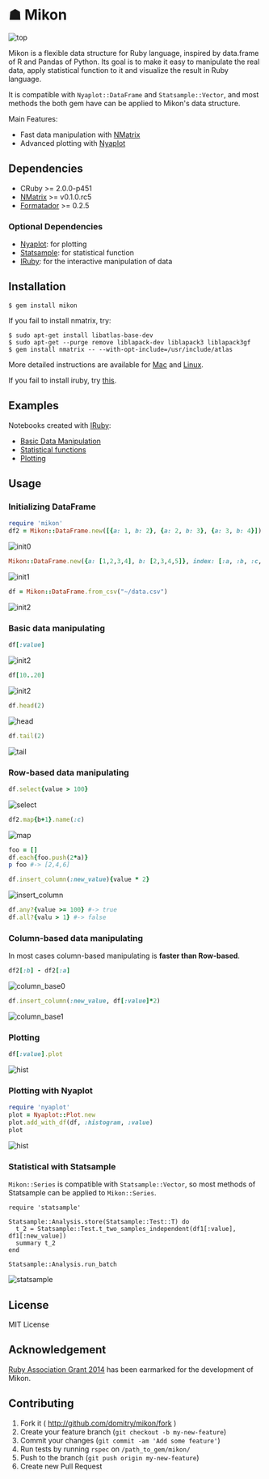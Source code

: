 # ☗ Mikon
![top](https://dl.dropboxusercontent.com/u/47978121/mikon/top.png)

Mikon is a flexible data structure for Ruby language, inspired by data.frame of R and Pandas of Python.
Its goal is to make it easy to manipulate the real data, apply statistical function to it and visualize the result in Ruby language.

It is compatible with `Nyaplot::DataFrame` and `Statsample::Vector`, and most methods the both gem have can be applied to Mikon's data structure.


Main Features:
* Fast data manipulation with [NMatrix](https://github.com/SciRuby/nmatrix)
* Advanced plotting with [Nyaplot](https://github.com/domitry/nyaplot)

## Dependencies
* CRuby >= 2.0.0-p451
* [NMatrix](https://github.com/SciRuby/nmatrix) >= v0.1.0.rc5
* [Formatador](https://github.com/geemus/formatador) >= 0.2.5

### Optional Dependencies
* [Nyaplot](https://github.com/domitry/nyaplot): for plotting
* [Statsample](https://github.com/clbustos/statsample): for statistical function
* [IRuby](https://github.com/minad/iruby): for the interactive manipulation of data

## Installation

    $ gem install mikon

If you fail to install nmatrix, try:

    $ sudo apt-get install libatlas-base-dev
    $ sudo apt-get --purge remove liblapack-dev liblapack3 liblapack3gf
    $ gem install nmatrix -- --with-opt-include=/usr/include/atlas

More detailed instructions are available for [Mac](https://github.com/SciRuby/nmatrix/wiki/Installation#mac-os-x) and [Linux](https://github.com/SciRuby/nmatrix/wiki/Installation#linux).

If you fail to install iruby, try [this](https://github.com/domitry/nyaplot#install-iruby-notebook).

## Examples
Notebooks created with [IRuby](https://github.com/minad/iruby):

* [Basic Data Manipulation](http://nbviewer.ipython.org/urls/dl.dropboxusercontent.com/u/47978121/gsoc/Mikon_Manipuration.ipynb)
* [Statistical functions](http://nbviewer.ipython.org/urls/dl.dropboxusercontent.com/u/47978121/gsoc/Mikon_stats.ipynb)
* [Plotting](http://nbviewer.ipython.org/urls/dl.dropboxusercontent.com/u/47978121/gsoc/Plotting.ipynb)

## Usage
### Initializing DataFrame

```ruby
require 'mikon'
df2 = Mikon::DataFrame.new([{a: 1, b: 2}, {a: 2, b: 3}, {a: 3, b: 4}])
```
![init0](https://dl.dropboxusercontent.com/u/47978121/mikon/init0.png)

```ruby
Mikon::DataFrame.new({a: [1,2,3,4], b: [2,3,4,5]}, index: [:a, :b, :c, :d])
```
![init1](https://dl.dropboxusercontent.com/u/47978121/mikon/init1.png)

```ruby
df = Mikon::DataFrame.from_csv("~/data.csv")
```
![init2](https://dl.dropboxusercontent.com/u/47978121/mikon/init2.png)

### Basic data manipulating
```ruby
df[:value]
```
![init2](https://dl.dropboxusercontent.com/u/47978121/mikon/column_label.png)

```ruby
df[10..20]
```
![init2](https://dl.dropboxusercontent.com/u/47978121/mikon/row_num.png)

```ruby
df.head(2)
```
![head](https://dl.dropboxusercontent.com/u/47978121/mikon/head.png)

```ruby
df.tail(2)
```
![tail](https://dl.dropboxusercontent.com/u/47978121/mikon/tail.png)

### Row-based data manipulating

```ruby
df.select{value > 100}
```
![select](https://dl.dropboxusercontent.com/u/47978121/mikon/select.png)

```ruby
df2.map{b+1}.name(:c)
```
![map](https://dl.dropboxusercontent.com/u/47978121/mikon/map.png)

```ruby
foo = []
df.each{foo.push(2*a)}
p foo #-> [2,4,6]
```

```ruby
df.insert_column(:new_value){value * 2}
```
![insert_column](https://dl.dropboxusercontent.com/u/47978121/mikon/insert_column_row.png)

```ruby
df.any?{value >= 100} #-> true
df.all?{valu > 1} #-> false
```

### Column-based data manipulating
In most cases column-based manipulating is **faster than Row-based**.

```ruby
df2[:b] - df2[:a]
```
![column_base0](https://dl.dropboxusercontent.com/u/47978121/mikon/column-base0.png)

```ruby
df.insert_column(:new_value, df[:value]*2)
```
![column_base1](https://dl.dropboxusercontent.com/u/47978121/mikon/insert_column_row.png)

### Plotting
```ruby
df[:value].plot
```
![hist](https://dl.dropboxusercontent.com/u/47978121/mikon/hist.png)

### Plotting with Nyaplot
```ruby
require 'nyaplot'
plot = Nyaplot::Plot.new
plot.add_with_df(df, :histogram, :value)
plot
```
![hist](https://dl.dropboxusercontent.com/u/47978121/mikon/hist.png)

### Statistical with Statsample

`Mikon::Series` is compatible with `Statsample::Vector`, so most methods of Statsample can be applied to `Mikon::Series`.

```
require 'statsample'

Statsample::Analysis.store(Statsample::Test::T) do
  t_2 = Statsample::Test.t_two_samples_independent(df1[:value], df1[:new_value])
  summary t_2
end

Statsample::Analysis.run_batch
```
![statsample](https://dl.dropboxusercontent.com/u/47978121/mikon/statsample.png)

## License
MIT License

## Acknowledgement
[Ruby Association Grant 2014](http://www.ruby.or.jp/en/news/20140805.html) has been earmarked for the development of Mikon.

## Contributing

1. Fork it ( http://github.com/domitry/mikon/fork )
2. Create your feature branch (`git checkout -b my-new-feature`)
3. Commit your changes (`git commit -am 'Add some feature'`)
4. Run tests by running `rspec` on `/path_to_gem/mikon/`
5. Push to the branch (`git push origin my-new-feature`)
6. Create new Pull Request
